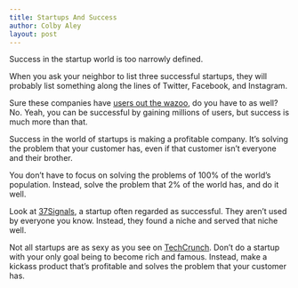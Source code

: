 ```yaml
---
title: Startups And Success
author: Colby Aley
layout: post
---
```


Success in the startup world is too narrowly defined.

When you ask your neighbor to list three successful startups, they will probably list something along the lines of Twitter, Facebook, and Instagram.

Sure these companies have [users out the wazoo][1], do you have to as well? No. Yeah, you can be successful by gaining millions of users, but success is much more than that.

 [1]: http://www.huffingtonpost.com/2012/10/04/facebook-1-billion-users_n_1938675.html

Success in the world of startups is making a profitable company. It’s solving the problem that your customer has, even if that customer isn’t everyone and their brother.

You don’t have to focus on solving the problems of 100% of the world’s population. Instead, solve the problem that 2% of the world has, and do it well.

Look at [37Signals][2], a startup often regarded as successful. They aren’t used by everyone you know. Instead, they found a niche and served that niche well.

 [2]: http://37signals.com

Not all startups are as sexy as you see on [TechCrunch][3]. Don’t do a startup with your only goal being to become rich and famous. Instead, make a kickass product that’s profitable and solves the problem that your customer has.

 [3]: http://techcrunch.com